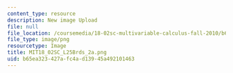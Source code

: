 ```yaml
---
content_type: resource
description: New image Upload
file: null
file_location: /coursemedia/18-02sc-multivariable-calculus-fall-2010/b65ea323427afc4ad13945a492101463_MIT18_02SC_L25Brds_2a.png
file_type: image/png
resourcetype: Image
title: MIT18_02SC_L25Brds_2a.png
uid: b65ea323-427a-fc4a-d139-45a492101463
---
```

